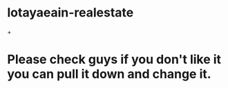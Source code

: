 # lotayaeain-realestate
+<h1> Please check guys if you don't like it you can pull it down and change it.</h1>
